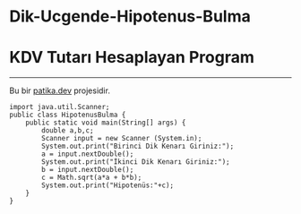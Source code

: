 # Dik-Ucgende-Hipotenus-Bulma
# KDV Tutarı Hesaplayan Program
---
Bu bir [patika.dev](www.patika.dev) projesidir.
```
import java.util.Scanner;
public class HipotenusBulma {
    public static void main(String[] args) {
        double a,b,c;
        Scanner input = new Scanner (System.in);
        System.out.print("Birinci Dik Kenarı Giriniz:");
        a = input.nextDouble();
        System.out.print("İkinci Dik Kenarı Giriniz:");
        b = input.nextDouble();
        c = Math.sqrt(a*a + b*b);
        System.out.print("Hipotenüs:"+c);
    }
}
```
